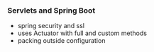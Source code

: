 ### Servlets and Spring Boot
- spring security and ssl
- uses Actuator with full and custom methods
- packing outside configuration